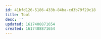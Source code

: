 ```yaml
---
id: 41bfd126-5186-433b-84ba-cd3b79f29c18
title: Tool
desc: ''
updated: 1617408871654
created: 1617408871654
---
```


